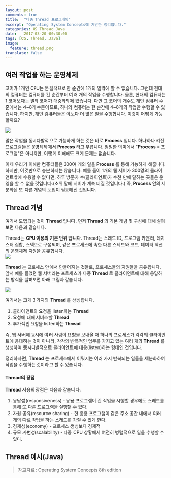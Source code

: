 ```yaml
---
layout: post
comments: true
title:  "다중 Thread 프로그래밍"
excerpt: "Operating System Concepts에 기반한 정리입니다."
categories: OS Thread Java
date:   2017-03-20 00:30:00
tags: [OS, Thread, Java]
image:
  feature: thread.png
translate: false
---
```


## 여러 작업을 하는 운영체제

코어가 1개인 CPU는 본질적으로 한 순간에 1개의 일밖에 할 수 없습니다. 그런데 현대의 컴퓨터는 컴퓨터를 킨 순간부터 여러 개의 작업을 수행합니다. 물론, 현대의 컴퓨터는 1 코어보다는 멀티 코어가 대중화되어 있습니다. 다만 그 코어의 개수도 개인 컴퓨터 수준에서는 4~8개 수준이므로, 하나의 컴퓨터는 한 순간에 4~8개의 작업만 수행할 수 있습니다. 하지만, 개인 컴퓨터들은 이보다 더 많은 일을 수행합니다. 이것이 어떻게 가능할까요?

<!-- process 이미지 -->
<img src="https://dl.dropbox.com/s/sud3gn15aa6xvf9/process.png">

많은 작업을 동시다발적으로 가능하게 하는 것은 바로 **Process** 입니다. 하나하나 켜진 프로그램들은 운영체제에서 **Process** 라고 부릅니다. 엄밀한 의미에서 "**Process** = 프로그램"은 아니지만, 이렇게 이해해도 크게 문제는 없습니다.

이제 우리가 이해한 컴퓨터들은 300여 개의 일을 **Process** 를 통해 가능하게 해줍니다. 하지만, 이것만으로 충분하지는 않습니다. 예를 들어 1개의 웹 서버가 300명의 클라이언트밖에 수용할 수 없다면, 하루 방문자 수(클라이언트)가 수천 만에 달하는 곳들은 운영을 할 수 없을 것입니다.(소위 말해 서버가 계속 터질 것입니다.) 즉, **Process** 안의 세분화된 또 다른 개념의 도입이 필요해진 것입니다.

## Thread 개념

여기서 도입되는 것이 **Thread** 입니다. 먼저 **Thread** 의 기본 개념 및 구성에 대해 살펴보면 다음과 같습니다.

<div class="message">
Thread는 <span style="font-weight: bold">CPU 이용의 기본 단위</span> 입니다. Thread는 스레드 ID, 프로그램 카운터, 레지스터 집합, 스택으로 구성되며, 같은 프로세스에 속한 다른 스레드와 코드, 데이터 섹션 외 운영체제 자원을 공유합니다.
</div>

<img src="https://hcn1519.github.io/public/assets/thread.png">

**Thread** 는 프로세스 안에서 만들어지는 것들로, 프로세스들의 자원들을 공유합니다. 앞서 예를 들었던 웹 서버라는 프로세스가 다중 **Thread** 로 클라이언트에 대해 응답하는 방식을 살펴보면 아래 그림과 같습니다.

<!-- thread2 이미지 -->
<img src="https://dl.dropbox.com/s/8t4xfa3fktgw3kx/thread2.png">

여기서는 크게 3 가지의 **Thread** 를 생성합니다.

1. 클라이언트의 요청을 listen하는 **Thread**
2. 요청에 대해 서비스할 **Thread**
3. 추가적인 요청을 listen하는 **Thread**

즉, 웹 서버에 동시에 여러 사람이 요청을 보내올 때 하나의 프로세스가 각각의 클라이언트에 응대하는 것이 아니라, 각각의 반복적인 업무를 가지고 있는 여러 개의 **Thread** 를 생성하여 동시다발적으로 클라이언트에 대응(listen)하는 형태인 것입니다.

<div class="message">
정리하자면, <span style="font-weight: bold">Thread</span> 는 프로세스에서 이뤄지는 여러 가지 반복되는 일들을 세분화하여 작업을 수행하는 것이라고 할 수 있습니다.
</div>

#### Thread의 장점

**Thread** 사용의 장점은 다음과 같습니다.

1. 응답성(responsiveness) - 응용 프로그램이 긴 작업을 시행할 경우에도 스레드를 통해 또 다른 프로그램을 실행할 수 있다.
2. 자원 공유(resource sharing) - 한 응용 프로그램이 같은 주소 공간 내에서 여러 개의 다르 작업을 하는 스레드를 가질 수 있게 한다.
3. 경제성(economy) - 프로세스 생성보다 경제적
4. 규모 가변성(scalability) - 다중 CPU 상황에서 여전히 병렬적으로 일을 수행할 수 있다.

## Thread 예시(Java)


> 참고자료 : Operating System Concepts 8th edition
